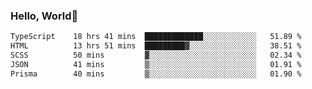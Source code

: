 
### Hello, World🐤

<!--START_SECTION:waka-->

```txt
TypeScript    18 hrs 41 mins  █████████████░░░░░░░░░░░░   51.89 %
HTML          13 hrs 51 mins  █████████▓░░░░░░░░░░░░░░░   38.51 %
SCSS          50 mins         ▓░░░░░░░░░░░░░░░░░░░░░░░░   02.34 %
JSON          41 mins         ▒░░░░░░░░░░░░░░░░░░░░░░░░   01.91 %
Prisma        40 mins         ▒░░░░░░░░░░░░░░░░░░░░░░░░   01.90 %
```

<!--END_SECTION:waka-->
